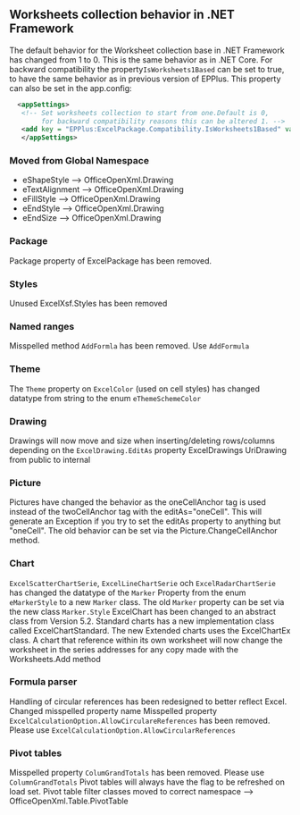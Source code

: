 ## Worksheets collection behavior in .NET Framework
The default behavior for the Worksheet collection base in .NET Framework has changed from 1 to 0. 
This is the same behavior as in .NET Core.
For backward compatibility the property<code>IsWorksheets1Based</code> can be set to true, to have the same behavior as in previous version of EPPlus.
This property can also be set in the app.config:

```xml
  <appSettings>
   <!-- Set worksheets collection to start from one.Default is 0,  
        for backward compatibility reasons this can be altered 1. -->  
   <add key = "EPPlus:ExcelPackage.Compatibility.IsWorksheets1Based" value="true" />
   </appSettings>
```

### Moved from Global Namespace
* eShapeStyle --> OfficeOpenXml.Drawing
* eTextAlignment --> OfficeOpenXml.Drawing
* eFillStyle --> OfficeOpenXml.Drawing
* eEndStyle --> OfficeOpenXml.Drawing
* eEndSize --> OfficeOpenXml.Drawing

### Package
Package property of ExcelPackage has been removed.

### Styles
Unused ExcelXsf.Styles has been removed 

### Named ranges
Misspelled method `AddFormla` has been removed. Use `AddFormula`

### Theme
The `Theme` property on `ExcelColor` (used on cell styles) has changed datatype from string to the enum `eThemeSchemeColor`

### Drawing
Drawings will now move and size when inserting/deleting rows/columns depending on the `ExcelDrawing.EditAs` property
ExcelDrawings UriDrawing from public to internal

### Picture
Pictures have changed the behavior as the oneCellAnchor tag is used instead of the twoCellAnchor tag with the editAs="oneCell".
This will generate an Exception if you try to set the editAs property to anything but "oneCell".
The old behavior can be set via the Picture.ChangeCellAnchor method.

### Chart
`ExcelScatterChartSerie`, `ExcelLineChartSerie` och `ExcelRadarChartSerie` has changed the datatype of the `Marker` Property from the enum `eMarkerStyle` to a new `Marker` class.
The old `Marker` property can be set via the new class `Marker.Style`
ExcelChart has been changed to an abstract class from Version 5.2. Standard charts has a new implementation class called ExcelChartStandard. The new Extended charts uses the ExcelChartEx class.
A chart that reference within its own worksheet will now change the worksheet in the series addresses for any copy made with the Worksheets.Add method

### Formula parser
Handling of circular references has been redesigned to better reflect Excel.
Changed misspelled property name
Misspelled property `ExcelCalculationOption.AllowCirculareReferences` has been removed. Please use `ExcelCalculationOption.AllowCircularReferences`

### Pivot tables
Misspelled property `ColumGrandTotals` has been removed. Please use `ColumnGrandTotals`
Pivot tables will always have the flag to be refreshed on load set.
Pivot table filter classes moved to correct namespace --> OfficeOpenXml.Table.PivotTable
